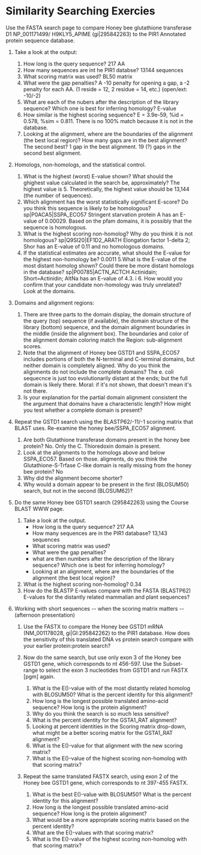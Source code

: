 # Similarity Searching Exercies

Use the FASTA search page to compare Honey bee glutathione transferase D1 NP_001171499/ H9KLY5_APIME (gi|295842263) to the PIR1 Annotated protein sequence database.

1. Take a look at the output:  
 
	1. How long is the query sequence? 217 AA
	2. How many sequences are int he PIR1 databse? 13144 sequences
	3. What scoring matrix was used? BL50 matrix
	4. What were the gap penalties? A -10 penalty for opening a gap, a -2 penalty for each AA. (1 reside = 12, 2 residue = 14, etc.) (open/ext: -10/-2)
	5. What are each of the nubers after the description of the library sequence? Which one is best for inferring homology? E-value
	6. How similar is the highest scoring sequence? E = 3.9e-59, %id = 0.578, %sim = 0.811. There is no 100% match because it is not in the database.
	7. Looking at the alignment, where are the boundaries of the alignment (the best local region)? How many gaps are in the best alignment? The second best? 1 gap in the best alignment. 19 (?) gaps in the second best alignment.

2. Homologs, non-homologs, and the statistical control.  

	1. What is the highest (worst) E-value shown? What should the ghighest value calculated in the search be, approximately? The highest value is 5. Theoretically, the highest value should be 13,144 (the number of sequences).
	2. Which alignment has the worst statistically significant E-score? Do you think this sequence is likely to be homologous? sp|P0ACA5|SSPA_ECO57 Stringent starvation protein A has an E-value of 0.00029. Based on the pfam domains, it is possibly that the sequence is homologous.
	3. What is the highest scoring non-homolog? Why do you think it is not homologous? sp|Q9SI20|EF1D2_ARATH Elongation factor 1-delta 2; Shor has an E-value of 0.11 and no homologous domains.
	4. If the statistical estimates are accurate, what should the E-value for the highest non-homology be? 0.0011
	5.What is the E-value of the most distant homolog shown? Could there be more distant homologs in the database? sp|P00785|ACTN_ACTCH Actinidain; Short=Actinidin; AltNa has an E-value of 4.3.
i	6. How would you confirm that your candidate non-homology was truly unrelated?  Look at the domains.

3. Domains and alignment regions:  

	1. There are three parts to the domain display, the domain structure of the query (top) sequence (if available), the domain structure of the library (bottom) sequence, and the domain alignment boundaries in the middle (inside the alignment box). The boundaries and color of the alignment domain coloring match the Region: sub-alignment scores.
	2. Note that the alignment of Honey bee GSTD1 and SSPA_ECO57 includes portions of both the N-terminal and C-terminal domains, but neither domain is completely aligned. Why do you think the alignments do not include the complete domains? The e. coli sequecnce is just too evolutionarily distant at the ends; but the full domain is likely there. Moral: if it's not shown, that doesn't mean it's not there.
	3. Is your explanation for the partial domain alignment consistent the the argument that domains have a characteristic length? How might you test whether a complete domain is present?

4. Repeat the GSTD1 search using the BLASTP62/-11/-1 scoring matrix  that BLAST uses. Re-examine the honey bee/SSPA_ECO57 alignment.  
	
	1. Are both Glutathione transferase domains present in the honey bee protein? No. Only the C. Thioredoxin domain is present.
	2. Look at the alignments to the homologs above and below SSPA_ECO57. Based on those. aligments, do you think the Glutathione-S-Trfase C-like domain is really missing from the honey bee protein? No
	3. Why did the alignment become shorter? 
	4. Why would a domain appear to be present in the first (BLOSUM50) search, but not in the second (BLOSUM62)?

5. Do the same Honey bee GSTD1 search (295842263) using the Course BLAST WWW page.  
	
	1. Take a look at the output. 
		- How long is the query sequence? 217 AA
		- How many sequences are in the PIR1 database? 13,143 sequences
		- What scoring matrix was used?
		- What were the gap penalties?
		- what are then numbers after the description of the library sequence? Which one is best for inferring homology?
		- Looking at an alignment, where are the boundaries of the alignment (the best local region)?
	2. What is the highest scoring non-homolog? 0.34
	3. How do the BLASTP E-values compare with the FASTA (BLASTP62) E-values for the distantly related mammalian and plant sequences?

6. Working with short sequences -- when the scoring matrix matters -- (afternoon presentation) 
	
	1. Use the FASTX to compare the Honey bee GSTD1 mRNA (NM_001178028, gi|GI:295842262) to the PIR1 database. How does the sensitivity of this translated DNA vs protein search compare with your earlier protein:protein search? 
	2. Now do the same search, but use only exon 3 of the Honey bee GSTD1 gene, which corresponds to nt 456-597. Use the Subset-range to select the exon 3 nucleotides from GSTD1 and run FASTX [pgm] again.

		1. What is the E()-value with of the most distantly related homolog with BLOSUM50? What is the percent identity for this alignment?
		2. How long is the longest possible translated amino-acid sequence? How long is the protein alignment?
		3. Why do you think the search is so much less sensitive?
		4. What is the percent identity for the GSTA1_RAT alignment?
		5. Looking at percent identities in the Scoring matrix drop-down, what might be a better scoring matrix for the GSTA1_RAT alignment?
		6. What is the E()-value for that alignment with the new scoring matrix?
		7. What is the E()-value of the highest scoring non-homolog with that scoring matrix?

	3. Repeat the same translated FASTX search, using exon 2 of the Honey bee GSTD1 gene, which corresponds to nt 397-455 FASTX.

		1. What is the best E()-value with BLOSUM50? What is the percent identity for this alignment?
		2. How long is the longest possible translated amino-acid sequence? How long is the protein alignment?
		3. What would be a more appropriate scoring matrix based on the percent identity?
		4. What are the E()-values with that scoring matrix?
		5. What is the E()-value of the highest scoring non-homolog with that scoring matrix?
